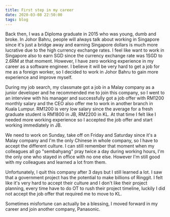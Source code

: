 ```yaml
---
title: First step in my career
date: 2020-03-08 22:50:00
tags: blog
---
```


Back then, I was a Diploma graduate in 2015 who was young, dumb and broke. In Johor Bahru, people will always talk about working in Singapore since it's just a bridge away and earning Singapore dollars is much more lucrative due to the high currency exchange rates. I feel like want to work in Singapore also to earn SGD since the currency exchange rate was 1SGD to 2.6RM at that moment. 
However, I have zero working experience in my career as a software engineer. I believe it will be very hard to get a job for me as a foreign worker, so I decided to work in Johor Bahru to gain more experience and improve myself.

During my job search, my classmate got a job in a Malay company as a junior developer and he recommended me to join this company, so I went to an interview with his manager and successfully got a job offer with RM1200 monthly salary and the CEO also offer me to work in another branch in Kuala Lumpur. RM1200 is very low salary since the average for a fresh graduate student is RM1800 in JB, RM2200 in KL. At that time I felt like I needed more working experience so I accepted the job offer and start working immediately in JB.

We need to work on Sunday, take off on Friday and Saturday since it's a Malay company and I'm the only Chinese in whole company, so I have to accept the different culture. I can still remember that moment when my colleagues all go "sembahyang" pray twice a day during working hours, I'm the only one who stayed in office with no one else. However I'm still good with my colleagues and learned a lot from them.

Unfortunately, I quit this company after 3 days but I still learned a lot. I saw that a government project has the potential to make billions of Ringgit. I felt like it's very hard to accept their culture and I don't like their project planning, every time have to do OT to rush their project timeline, luckily I did not accept the job offer that required me to move to KL.

Sometimes misfortune can actually be a blessing, I moved forward in my career and join another company, Panasonic.